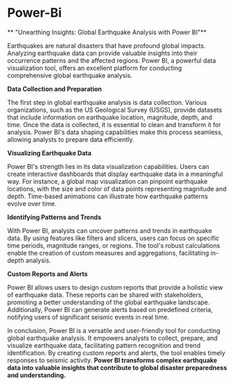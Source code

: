 # Power-Bi

** "Unearthing Insights: Global Earthquake Analysis with Power BI"**

Earthquakes are natural disasters that have profound global impacts. Analyzing earthquake data can provide valuable insights into their occurrence patterns and the affected regions. Power BI, a powerful data visualization tool, offers an excellent platform for conducting comprehensive global earthquake analysis.

**Data Collection and Preparation**

The first step in global earthquake analysis is data collection. Various organizations, such as the US Geological Survey (USGS), provide datasets that include information on earthquake location, magnitude, depth, and time. Once the data is collected, it is essential to clean and transform it for analysis. Power BI's data shaping capabilities make this process seamless, allowing analysts to prepare data efficiently.

**Visualizing Earthquake Data**

Power BI's strength lies in its data visualization capabilities. Users can create interactive dashboards that display earthquake data in a meaningful way. For instance, a global map visualization can pinpoint earthquake locations, with the size and color of data points representing magnitude and depth. Time-based animations can illustrate how earthquake patterns evolve over time.

**Identifying Patterns and Trends**

With Power BI, analysts can uncover patterns and trends in earthquake data. By using features like filters and slicers, users can focus on specific time periods, magnitude ranges, or regions. The tool's robust calculations enable the creation of custom measures and aggregations, facilitating in-depth analysis.

**Custom Reports and Alerts**

Power BI allows users to design custom reports that provide a holistic view of earthquake data. These reports can be shared with stakeholders, promoting a better understanding of the global earthquake landscape. Additionally, Power BI can generate alerts based on predefined criteria, notifying users of significant seismic events in real time.

In conclusion, Power BI is a versatile and user-friendly tool for conducting global earthquake analysis. It empowers analysts to collect, prepare, and visualize earthquake data, facilitating pattern recognition and trend identification. By creating custom reports and alerts, the tool enables timely responses to seismic activity. **Power BI transforms complex earthquake data into valuable insights that contribute to global disaster preparedness and understanding.**
